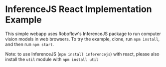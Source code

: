 # InferenceJS React Implementation Example

This simple webapp uses Roboflow's InferenceJS package to run computer vision models in web browsers. To try the example, clone, run `npm install`, and then run `npm start`.

Note: to use InferenceJS (`npm install inferencejs`) with react, please also install the `util` module with `npm install util`
